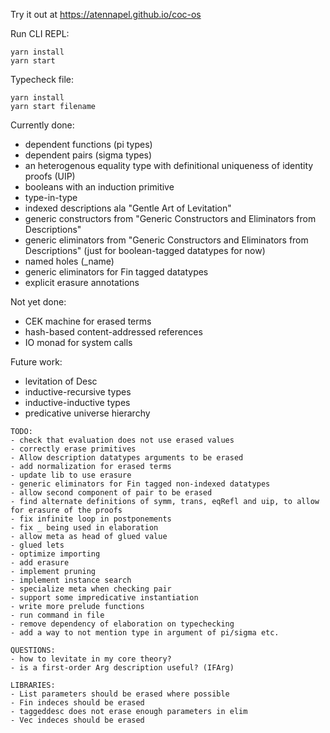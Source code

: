 Try it out at https://atennapel.github.io/coc-os

Run CLI REPL:
```
yarn install
yarn start
```

Typecheck file:
```
yarn install
yarn start filename
```

Currently done:
- dependent functions (pi types)
- dependent pairs (sigma types)
- an heterogenous equality type with definitional uniqueness of identity proofs (UIP)
- booleans with an induction primitive
- type-in-type
- indexed descriptions ala "Gentle Art of Levitation"
- generic constructors from "Generic Constructors and Eliminators from Descriptions"
- generic eliminators from "Generic Constructors and Eliminators from Descriptions" (just for boolean-tagged datatypes for now)
- named holes (_name)
- generic eliminators for Fin tagged datatypes
- explicit erasure annotations

Not yet done:
- CEK machine for erased terms
- hash-based content-addressed references
- IO monad for system calls

Future work:
- levitation of Desc
- inductive-recursive types
- inductive-inductive types
- predicative universe hierarchy

```
TODO:
- check that evaluation does not use erased values
- correctly erase primitives
- Allow description datatypes arguments to be erased
- add normalization for erased terms
- update lib to use erasure
- generic eliminators for Fin tagged non-indexed datatypes
- allow second component of pair to be erased
- find alternate definitions of symm, trans, eqRefl and uip, to allow for erasure of the proofs
- fix infinite loop in postponements
- fix _ being used in elaboration
- allow meta as head of glued value
- glued lets
- optimize importing
- add erasure
- implement pruning
- implement instance search
- specialize meta when checking pair
- support some impredicative instantiation
- write more prelude functions
- run command in file
- remove dependency of elaboration on typechecking
- add a way to not mention type in argument of pi/sigma etc.

QUESTIONS:
- how to levitate in my core theory?
- is a first-order Arg description useful? (IFArg)

LIBRARIES:
- List parameters should be erased where possible
- Fin indeces should be erased
- taggeddesc does not erase enough parameters in elim
- Vec indeces should be erased
```
